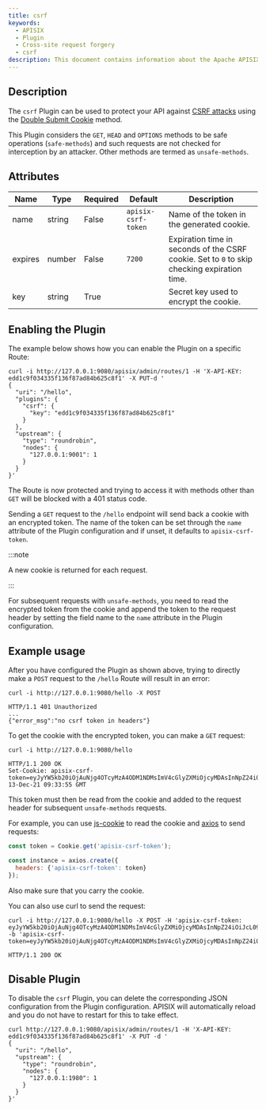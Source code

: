 ```yaml
---
title: csrf
keywords:
  - APISIX
  - Plugin
  - Cross-site request forgery
  - csrf
description: This document contains information about the Apache APISIX csrf Plugin.
---
```


<!--
#
# Licensed to the Apache Software Foundation (ASF) under one or more
# contributor license agreements.  See the NOTICE file distributed with
# this work for additional information regarding copyright ownership.
# The ASF licenses this file to You under the Apache License, Version 2.0
# (the "License"); you may not use this file except in compliance with
# the License.  You may obtain a copy of the License at
#
#     http://www.apache.org/licenses/LICENSE-2.0
#
# Unless required by applicable law or agreed to in writing, software
# distributed under the License is distributed on an "AS IS" BASIS,
# WITHOUT WARRANTIES OR CONDITIONS OF ANY KIND, either express or implied.
# See the License for the specific language governing permissions and
# limitations under the License.
#
-->

## Description

The `csrf` Plugin can be used to protect your API against [CSRF attacks](https://en.wikipedia.org/wiki/Cross-site_request_forgery) using the [Double Submit Cookie](https://en.wikipedia.org/wiki/Cross-site_request_forgery#Double_Submit_Cookie) method.

This Plugin considers the `GET`, `HEAD` and `OPTIONS` methods to be safe operations (`safe-methods`) and such requests are not checked for interception by an attacker. Other methods are termed as `unsafe-methods`.

## Attributes

| Name    | Type   | Required | Default             | Description                                                                                 |
|---------|--------|----------|---------------------|---------------------------------------------------------------------------------------------|
| name    | string | False    | `apisix-csrf-token` | Name of the token in the generated cookie.                                                  |
| expires | number | False    | `7200`              | Expiration time in seconds of the CSRF cookie. Set to `0` to skip checking expiration time. |
| key     | string | True     |                     | Secret key used to encrypt the cookie.                                                      |

## Enabling the Plugin

The example below shows how you can enable the Plugin on a specific Route:

```shell
curl -i http://127.0.0.1:9080/apisix/admin/routes/1 -H 'X-API-KEY: edd1c9f034335f136f87ad84b625c8f1' -X PUT-d '
{
  "uri": "/hello",
  "plugins": {
    "csrf": {
      "key": "edd1c9f034335f136f87ad84b625c8f1"
    }
  },
  "upstream": {
    "type": "roundrobin",
    "nodes": {
      "127.0.0.1:9001": 1
    }
  }
}'
```

The Route is now protected and trying to access it with methods other than `GET` will be blocked with a 401 status code.

Sending a `GET` request to the `/hello` endpoint will send back a cookie with an encrypted token. The name of the token can be set through the `name` attribute of the Plugin configuration and if unset, it defaults to `apisix-csrf-token`.

:::note

A new cookie is returned for each request.

:::

For subsequent requests with `unsafe-methods`, you need to read the encrypted token from the cookie and append the token to the request header by setting the field name to the `name` attribute in the Plugin configuration.

## Example usage

After you have configured the Plugin as shown above, trying to directly make a `POST` request to the `/hello` Route will result in an error:

```shell
curl -i http://127.0.0.1:9080/hello -X POST
```

```shell
HTTP/1.1 401 Unauthorized
...
{"error_msg":"no csrf token in headers"}
```

To get the cookie with the encrypted token, you can make a `GET` request:

```shell
curl -i http://127.0.0.1:9080/hello
```

```shell
HTTP/1.1 200 OK
Set-Cookie: apisix-csrf-token=eyJyYW5kb20iOjAuNjg4OTcyMzA4ODM1NDMsImV4cGlyZXMiOjcyMDAsInNpZ24iOiJcL09uZEF4WUZDZGYwSnBiNDlKREtnbzVoYkJjbzhkS0JRZXVDQm44MG9ldz0ifQ==;path=/;Expires=Mon, 13-Dec-21 09:33:55 GMT
```

This token must then be read from the cookie and added to the request header for subsequent `unsafe-methods` requests.

For example, you can use [js-cookie](https://github.com/js-cookie/js-cookie) to read the cookie and [axios](https://github.com/axios/axios) to send requests:

```js
const token = Cookie.get('apisix-csrf-token');

const instance = axios.create({
  headers: {'apisix-csrf-token': token}
});
```

Also make sure that you carry the cookie.

You can also use curl to send the request:

```shell
curl -i http://127.0.0.1:9080/hello -X POST -H 'apisix-csrf-token: eyJyYW5kb20iOjAuNjg4OTcyMzA4ODM1NDMsImV4cGlyZXMiOjcyMDAsInNpZ24iOiJcL09uZEF4WUZDZGYwSnBiNDlKREtnbzVoYkJjbzhkS0JRZXVDQm44MG9ldz0ifQ==' -b 'apisix-csrf-token=eyJyYW5kb20iOjAuNjg4OTcyMzA4ODM1NDMsImV4cGlyZXMiOjcyMDAsInNpZ24iOiJcL09uZEF4WUZDZGYwSnBiNDlKREtnbzVoYkJjbzhkS0JRZXVDQm44MG9ldz0ifQ=='
```

```shell
HTTP/1.1 200 OK
```

## Disable Plugin

To disable the `csrf` Plugin, you can delete the corresponding JSON configuration from the Plugin configuration. APISIX will automatically reload and you do not have to restart for this to take effect.

```shell
curl http://127.0.0.1:9080/apisix/admin/routes/1 -H 'X-API-KEY: edd1c9f034335f136f87ad84b625c8f1' -X PUT -d '
{
  "uri": "/hello",
  "upstream": {
    "type": "roundrobin",
    "nodes": {
      "127.0.0.1:1980": 1
    }
  }
}'
```
